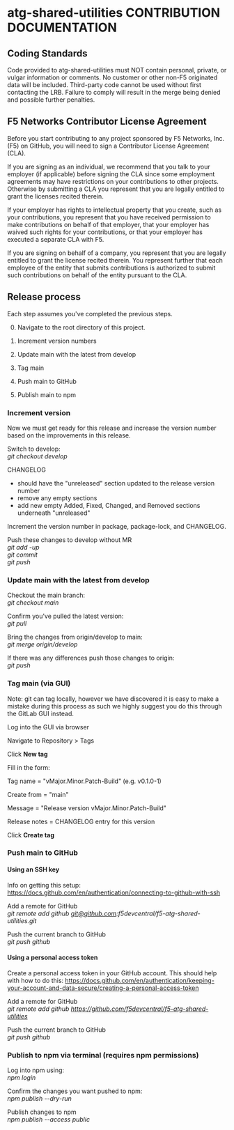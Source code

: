 # atg-shared-utilities CONTRIBUTION DOCUMENTATION

## Coding Standards

Code provided to atg-shared-utilities must NOT contain personal, private, or vulgar information or comments. No customer or other non-F5 originated data will be included. Third-party code cannot be used without first contacting the LRB. Failure to comply will result in the merge being denied and possible further penalties.

## F5 Networks Contributor License Agreement

Before you start contributing to any project sponsored by F5 Networks, Inc. (F5) on GitHub, you will need to sign a Contributor License Agreement (CLA).

If you are signing as an individual, we recommend that you talk to your employer (if applicable) before signing the CLA since some employment agreements may have restrictions on your contributions to other projects.
Otherwise by submitting a CLA you represent that you are legally entitled to grant the licenses recited therein.

If your employer has rights to intellectual property that you create, such as your contributions, you represent that you have received permission to make contributions on behalf of that employer, that your employer has waived such rights for your contributions, or that your employer has executed a separate CLA with F5.

If you are signing on behalf of a company, you represent that you are legally entitled to grant the license recited therein.
You represent further that each employee of the entity that submits contributions is authorized to submit such contributions on behalf of the entity pursuant to the CLA.

## Release process

Each step assumes you've completed the previous steps.

0. Navigate to the root directory of this project.

1. Increment version numbers

2. Update main with the latest from develop

3. Tag main

4. Push main to GitHub

5. Publish main to npm

### Increment version

Now we must get ready for this release and increase the version number based on the improvements in this release.

Switch to develop:\
*git checkout develop*

CHANGELOG
- should have the "unreleased" section updated to the release version number
- remove any empty sections
- add new empty Added, Fixed, Changed, and Removed sections underneath "unreleased"

Increment the version number in package, package-lock, and CHANGELOG.

Push these changes to develop without MR\
*git add -up*\
*git commit*\
*git push*

### Update main with the latest from develop

Checkout the main branch:\
*git checkout main*

Confirm you've pulled the latest version:\
*git pull*

Bring the changes from origin/develop to main:\
*git merge origin/develop*

If there was any differences push those changes to origin:\
*git push*

### Tag main (via GUI)

Note: git can tag locally, however we have discovered it is easy to make a mistake during this process as such we highly suggest you do this through the GitLab GUI instead.

Log into the GUI via browser

Navigate to Repository > Tags

Click **New tag**

Fill in the form:

Tag name = "vMajor.Minor.Patch-Build" (e.g. v0.1.0-1)

Create from = "main"

Message = "Release version vMajor.Minor.Patch-Build"

Release notes = CHANGELOG entry for this version

Click **Create tag**

### Push main to GitHub

#### Using an SSH key

Info on getting this setup: https://docs.github.com/en/authentication/connecting-to-github-with-ssh

Add a remote for GitHub\
*git remote add github git@github.com:f5devcentral/f5-atg-shared-utilities.git*

Push the current branch to GitHub\
*git push github*

#### Using a personal access token

Create a personal access token in your GitHub account. This should help with how to do this: https://docs.github.com/en/authentication/keeping-your-account-and-data-secure/creating-a-personal-access-token

Add a remote for GitHub\
*git remote add github https://github.com/f5devcentral/f5-atg-shared-utilities*

Push the current branch to GitHub\
*git push github*

### Publish to npm via terminal (requires npm permissions)

Log into npm using:\
*npm login*

Confirm the changes you want pushed to npm:\
*npm publish --dry-run*

Publish changes to npm\
*npm publish --access public*
